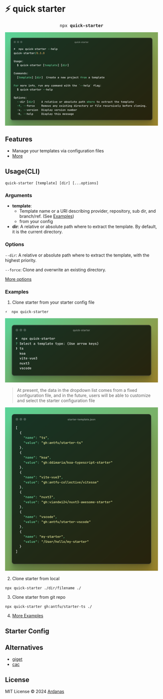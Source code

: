 <h1>⚡️ quick starter</h1>
<pre align="center">npx <b>quick-starter</b></pre>

<p align='center'>
<img src='./screenshots/help.png' width='600'/>
</p>

## Features
- Manage your templates via configuration files
- [More](https://www.npmjs.com/package/giget#Features)

## Usage(CLI)
```shell
quick-starter [template] [dir] [...options]
```
### Arguments
- **template**:
    - Template name or a URI describing provider, repository, sub dir, and branch/ref. (See [Examples](https://www.npmjs.com/package/giget#Examples))
    - from your config
- **dir**: A relative or absolute path where to extract the template. By default, it is the current directory.

### Options
`--dir`: A relative or absolute path where to extract the template, with the highest priority.

`--force`: Clone and overwrite an existing directory.

[More options](https://www.npmjs.com/package/giget#Options)

### Examples

1. Clone starter from your starter config file

```shell
⚡  npx quick-starter
```
<p align='center'>
<img src='./screenshots/default.png' width='600'/>
</p>

> At present, the data in the dropdown list comes from a fixed configuration file, and in the future, users will be able to customize and select the starter configuration file

<p align='center'>
<img src='./screenshots/data.png' width='600'/>
</p>

2. Clone starter from local

```shell
npx quick-starter ./dir/filename ./
```

3. Clone starter from git repo
```shell
npx quick-starter gh:antfu/starter-ts ./
```

4. [More Examples](https://www.npmjs.com/package/giget#Examples)

## Starter Config

## Alternatives
- [giget](https://github.com/unjs/giget)
- [cac](https://github.com/cacjs/cac)

## License

MIT License © 2024 [Ardanas](https://github.com/Ardanas)
